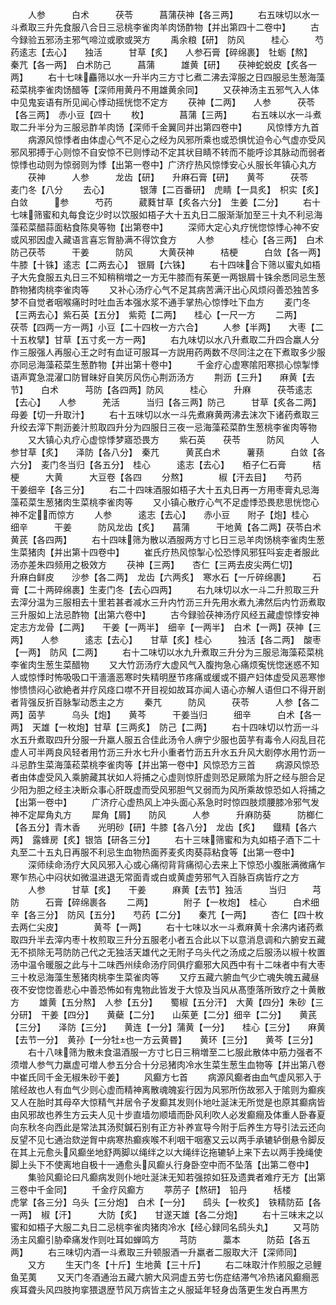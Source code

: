 <!-- { "loadSidebar": true } -->
　　人参　　　白术　　　茯苓　　　菖蒲茯神【各三两】
　　右五味切以水一斗煮取三升先食服八合日三忌桃李雀肉羊肉饧酢物【并出第四十二卷中】
　　古今録验五邪汤主邪气啼泣或歌或哭方
　　禹余粮【研】　防风　　　桂心　　　芍药逺志【去心】　　独活　　　甘草【炙】　　人参石膏【碎绵裹】　牡蛎【熬】　　秦芁【各一两】　白术防己　　　菖蒲　　　雄黄【研】　　茯神蛇蜕皮【炙各一两】
　　右十七味麤筛以水一升半内三方寸匕煮二沸去滓服之日四服忌生葱海藻菘菜桃李雀肉饧醋等【深师用黄丹不用雄黄余同】
　　又茯神汤主五邪气入人体中见鬼妄语有所见闻心悸动摇恍惚不定方
　　茯神【二两】　　人参　　　茯苓【各三两】　赤小豆【四十
　　枚】　　　　菖蒲【三两】
　　右五味以水一斗煮取二升半分为三服忌酢羊肉饧【深师千金翼同并出第四卷中】
　　风惊悸方九首
　　病源风惊悸者由体虚心气不足心之经为风邪所乘也或恐惧忧迫令心气虚亦受风邪风邪搏于心则惊不自安惊不已则悸动不定其状目睛不转而不能呼诊其脉动而弱者惊悸也动则为惊弱则为悸【出第一卷中】广济疗热风惊悸安心乆服长年镇心丸方
　　茯神　　　人参　　　龙齿【研】　　升麻石膏【研】　　黄芩　　　茯苓　　　麦门冬【八分
　　去心】　　　　银薄【二百番研】　虎睛【一具炙】　枳实【炙】白敛　　　参　　　芍药　　　葳蕤甘草【炙各六分】　生姜【二分】
　　右十七味筛蜜和丸每食讫少时以饮服如梧子大十五丸日二服渐渐加至三十丸不利忌海藻菘菜醋蒜面粘食陈臭等物【出第卷中】
　　深师大定心丸疗恍惚惊悸心神不安或风邪因虚入藏语言喜忘胷胁满不得饮食方
　　人参　　　桂心【各三两】　白术　　　防己茯苓　　　干姜　　　防风　　　大黄茯神　　　桔梗　　　白敛【各一两】　牛膝【十铢】逺志【二两去心】　银屑【六铢】
　　右十四味合下筛以蜜丸如梧子大先食服五丸日三不知稍稍増之一方无牛膝而有茱茰一两银屑十铢余悉同忌生葱酢物猪肉桃李雀肉等
　　又补心汤疗心气不足其病苦满汗出心风烦闷善恐独苦多梦不自觉者咽喉痛时时吐血舌本强水浆不通手掌热心惊悸吐下血方
　　麦门冬【三两去心】紫石英【五分】　紫菀【二两】　　桂心【一尺一方
　　二两】　　　　茯苓【四两一方一两】小豆【二十四枚一方六合】
　　人参【半两】　　大枣【二十五枚擘】甘草【五寸炙一方一两】
　　右九味切以水八升煮取二升四合羸人分作三服强人再服心王之时有血证可服耳一方説用药两数不尽同注之在下煮取多少服亦同忌海藻菘菜生葱酢物【并出第十卷中】
　　千金疗心虚寒隂阳寒损心惊掣悸语声寛急混濯口防冒昧好自笑厉风伤心荆沥汤方
　　荆沥【三升】　　麻黄【去节】　　白术　　　芎防【各四两】防风　　　桂心　　　升麻　　　茯苓逺志【去心】　　人参　　　羌活　　　当归【各三两】防己　　　甘草【炙各二两】　母姜【切一升取汁】
　　右十五味切以水一斗先煮麻黄两沸去沫次下诸药煮取三升绞去滓下荆沥姜汁煎取四升分为四服日三夜一忌海藻菘菜酢生葱桃李雀肉等物
　　又大镇心丸疗心虚惊悸梦寤恐畏方
　　紫石英　　茯苓　　　防风　　　人参甘草【炙】　　泽防【各八分】　秦芁　　　黄芪白术　　　薯蓣　　　白敛【各六分】　麦门冬当归【各五分】　桂心　　　逺志【去心】　　栢子仁石膏　　　桔梗　　　大黄　　　大豆卷【各四
　　分熬】　　　　椒【汗去目】　　芍药　　　干姜细辛【各三分】
　　右二十四味酒服如梧子大十五丸日再一方用枣膏丸忌海藻菘菜生葱猪肉生菜桃李雀肉等
　　又小镇心散疗心气不足虚悸恐畏悲思恍惚心神不定而惊方
　　人参　　　逺志【去心】　　赤小豆　　附子【炮】桂心　　　细辛　　　干姜　　　防风龙齿【炙】　　菖蒲　　　干地黄【各二两】茯苓白术　　　黄芪【各四两】
　　右十四味筛为散以酒服两方寸匕日三忌羊肉饧桃李雀肉生葱生菜猪肉【并出第十四卷中】
　　崔氏疗热风惊掣心忪恐悸风邪狂呌妄走者服此汤亦差朱四频用之极效方
　　茯神【三两】　　杏仁【三两去皮尖两仁切】　　　　升麻白鲜皮　　沙参【各二两】　龙齿【六两炙】　寒水石【一斤碎绵裹】　　　石膏【二十两碎绵裹】生麦门冬【去心四两】
　　右九味切以水一斗二升煎取三升去滓分温为三服相去十里若甚者减水三升内竹沥三升先用水煮九沸然后内竹沥煮取三升服如上法忌酢物【出第六卷中】
　　古今録验茯神汤疗风经五藏虚惊悸安神定志方龙骨【二两】　　干姜【一两半】　细辛【一两半】　白术【一两】茯神【三两】　　人参　　　逺志【去心】　　甘草【炙】桂心　　　独活【各二两】　酸枣　【一两】　防风【二两】
　　右十二味切以水九升煮取三升分为三服忌海藻菘菜桃李雀肉生葱生菜醋物
　　又大竹沥汤疗大虚风气入腹拘急心痛烦寃恍惚迷惑不知人或惊悸时怖吸吸口干濇濇恶寒时失精明歴节疼痛或缓或不摄产妇体虚受风恶寒惨惨愦愦闷心欲絶者并疗风痉口噤不开目视如故耳亦闻人语心亦解人语但口不得开剧者背强反折百脉掣动悉主之方
　　秦芁　　　防风　　　茯苓　　　人参【各二两】茵芋　　　乌头【炮】　　黄芩　　　干姜当归　　　细辛　　　白术【各一两】　天雄【一枚炮】甘草【三两炙】　防己【二两】
　　右十四味切以竹沥一斗水五升煮取四升分服一升羸人服五合佳此汤令人痹宁少服也茵芋有毒令人闷乱目花虚人可半两良风轻者用竹沥三升水七升小重者竹沥五升水五升风大剧停水用竹沥一斗忌酢生菜海藻菘菜桃李雀肉等【并出第一卷中】风惊恐方三首
　　病源风惊恐者由体虚受风入乘腑藏其状如人将捕之心虚则惊肝虚则恐足厥隂为肝之经与胆合足少阳为胆之经主决断众事心肝既虚而受风邪胆气又弱而为风所乘故惊恐如人将捕之【出第一卷中】
　　广济疗心虚热风上冲头面心系急时时惊四肢烦腰膝冷邪气发神不定犀角丸方
　　犀角【屑】　　防风　　　人参　　　升麻防葵　　　防榔仁【各五分】青木香　　光明砂【研】牛膝【各八分】　龙齿【炙】　　鐡精【各六两】　露蜂房【炙】银箔【研各三分】
　　右十三味筛蜜和为丸如梧子酒下二十丸至二十五丸日再服不利忌生血物热面荞麦炙肉葵蒜粘食等【出第一卷中】
　　深师续命汤疗大风风邪入心或心痛彻背背痛彻心去来上下惊恐小腹胀满微痛乍寒乍热心中闷状如微温进退无常面青或白或黄虚劳邪气入百脉百病皆疗之方
　　人参　　　甘草【炙】　　干姜　　　麻黄【去节】独活　　　当归　　　芎防　　　石膏【碎绵裹各
　　二两】　　　　附子【一枚炮】　桂心　　　白术细辛【各三分】　防风【五分】　　芍药【二分】　　秦芁【一两】
　　杏仁【四十枚去两仁尖皮】　　　　黄芩【一两】
　　右十七味以水一斗煮麻黄十余沸内诸药煮取四升半去滓内枣十枚煎取三升分五服老小者五合此以下以意消息调和六腑安五藏无不损除无芎防防己代之无独活天雄代之无附子乌头代之汤成之后服汤以椒十枚置汤中温令暖服之此与十二味西州续命汤疗同俱疗癫邪大风西中有十二味者中有大枣三十枚忌海藻生葱猪肉桃李生菜雀肉等
　　又疗五藏六腑血气少亡魂失魄五藏昼夜不安惚惚善悲心中善恐怖如有鬼物此皆发于大惊及当风从髙堕落所致疗之十黄散方
　　雄黄【五分熬】　人参【五分】　　蜀椒【五分汗】　大黄【四分】朱砂【三分研】　干姜【四分】　　黄蘗【二分】　　山茱茰【二分】细辛【二分】　　黄芪【三分】　　泽防【三分】　　黄连【一分】蒲黄【一分】　　桂心【三分】　　麻黄【去节一分】　黄孙【一分牡也一方云黄昬】　　黄环【三分】　　黄芩【三分】
　　右十八味筛为散未食温酒服一方寸匕日三稍増至二匕服此散体中筋力强者不须増人参气力羸虚可増人参五分合十分忌猪肉冷水生菜生葱生血物等【并出第八卷中崔氏同千金无椒朱砂干姜】
　　风癫方七首
　　病源风癫者由血气虚风邪入于隂经故也人有血气少则心虚而精神离散魂魄妄行因为风邪所伤故邪入于隂则为癫疾又人在胎时其母卒大惊精气并居令子发癫其发则仆地吐涎沫无所觉是也原其癫病皆由风邪故也养生方云夫人见十步直墙勿顺墙而卧风利吹人必发癫癎及体重人卧春夏向东秋冬向西此是常法其汤熨鍼石别有正方补养宣导今附于后养生方导引法云还向反望不见七通治欬逆胷中病寒热癫疾喉不利咽干咽塞又云以两手承辘轳倒悬令脚反在其上元愈头风癫坐地舒两脚以绳绊之以大绳绊讫拖辘轳上来下去以两手挽绳使脚上头下不使离地自极十一通愈头风癫乆行身卧空中而不坠落【出第二卷中】
　　集验风癫论曰凡癫病发则仆地吐涎沫无知若强掠如狂及遗粪者难疗无方【出第三卷中千金同】
　　千金疗风癫方
　　葶苈子【熬研】　铅丹　　　栝楼　　　虎掌【各三分】乌头【三分炮】　白术【一分】　　鸱头【一枚炙】　铁精防茹【各一两】　椒【汗】　　　大防【炙】　　甘遂天雄【各二分炮】
　　右十三味末之以蜜和如梧子大服二丸日二忌桃李雀肉猪肉冷水【经心録同名鸱头丸】
　　又芎防汤主风癫引胁牵痛发作则吐耳如蝉鸣方
　　芎防　　　藁本　　　防茹【各五两】
　　右三味切内酒一斗煮取三升顿服酒一升羸者二服取大汗【深师同】
　　又方
　　生天门冬【十斤】生地黄【三十斤】
　　右二味取汁作煎服之忌鲤鱼芜荑
　　又天门冬酒通治五藏六腑大风洞虚五劳七伤症结滞气冷热诸风癫癎恶疾耳聋头风四肢拘挛猥退歴节风万病皆主之乆服延年轻身齿落更生发白再黒方
